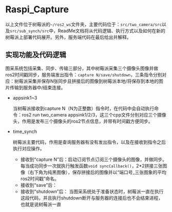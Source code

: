 # Raspi_Capture
以上文件位于树莓派的`~/ros2_ws`文件夹，主要代码位于：`src/two_camera/src`以及`src/sub_synch/src`中，ReadMe文档将从代码逻辑、执行方式以及如何在新的树莓派上部署代码展开。另外，服务端代码在最后给出并解释。
## 实现功能及代码逻辑
图采系统包括采集、同步、传输三部分，其中树莓派采集三个摄像头图像并做ros2时间戳同步，服务端发出指令：`capture N/save/shutdown`，三条指令分别对应：树莓派采集并保存N张同步且拼接后的图像到树莓派本地/将保存到本地的图片传输到服务器中/结束连接。
- appsink1~3
  
  当树莓派接收到capture N（N为正整数）指令时，在代码中会自动执行命令：ros2 run two_camera appsink1/2/3，这三个cpp文件分别对应三个摄像头，作用是发布三个摄像头的ros2节点信息，并带有时间戳方便同步。
- time_synch
  
  树莓派主要代码，作用是查询服务器有没有发出指令，以及在接收到指令之后执行对应操作。
  - 接收到“capture N”后：启动订阅节点订阅三个摄像头的图像，并做同步。每当成功同步一次就执行触发函数`void syncCallback()`，2*2拼接三张图像（右下角为纯黑图像），保存拼接后的图像并以“端口号_三张图象的平均ros2时间戳”命名。
  - 接收到“save”后：
  - 接收到“shutdown”后：
  当图采系统处于准备状态时，树莓派一直在执行这段代码，并且执行shutdown断开与服务器的连接后也不会结束进程，也就是说树莓派一直
